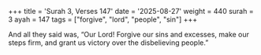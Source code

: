 +++
title = 'Surah 3, Verses 147'
date = '2025-08-27'
weight = 440
surah = 3
ayah = 147
tags = ["forgive", "lord", "people", "sin"]
+++

And all they said was, “Our Lord! Forgive our sins and excesses, make our steps firm, and grant us victory over the disbelieving people.”